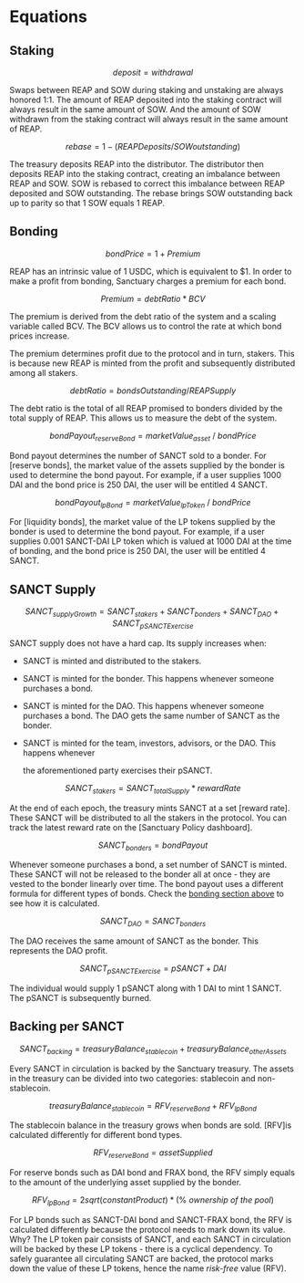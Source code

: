 # Equations

## Staking

$$
deposit = withdrawal
$$

Swaps between REAP and SOW during staking and unstaking are always honored 1:1. The amount of REAP deposited into the staking contract will always result in the same amount of SOW. And the amount of SOW withdrawn from the staking contract will always result in the same amount of REAP.

$$
rebase = 1 - ( REAPDeposits / SOWoutstanding )
$$

The treasury deposits REAP into the distributor. The distributor then deposits REAP into the staking contract, creating an imbalance between REAP and SOW. SOW is rebased to correct this imbalance between REAP deposited and SOW outstanding. The rebase brings SOW outstanding back up to parity so that 1 SOW equals 1 REAP.

## Bonding

$$
bond Price = 1 + Premium
$$

REAP has an intrinsic value of 1 USDC, which is equivalent to $1. In order to make a profit from bonding, Sanctuary charges a premium for each bond.

$$
Premium = debt Ratio * BCV
$$

The premium is derived from the debt ratio of the system and a scaling variable called BCV. The BCV allows us to control the rate at which bond prices increase.

The premium determines profit due to the protocol and in turn, stakers. This is because new REAP is minted from the profit and subsequently distributed among all stakers.

$$
debt Ratio = bondsOutstanding/REAPSupply
$$

The debt ratio is the total of all REAP promised to bonders divided by the total supply of REAP. This allows us to measure the debt of the system.

$$
bondPayout_{reserveBond} = marketValue_{asset}\ /\ bondPrice
$$

Bond payout determines the number of SANCT sold to a bonder. For \[reserve bonds], the market value of the assets supplied by the bonder is used to determine the bond payout. For example, if a user supplies 1000 DAI and the bond price is 250 DAI, the user will be entitled 4 SANCT.

$$
bondPayout_{lpBond} = marketValue_{lpToken}\ /\ bondPrice
$$

For \[liquidity bonds], the market value of the LP tokens supplied by the bonder is used to determine the bond payout. For example, if a user supplies 0.001 SANCT-DAI LP token which is valued at 1000 DAI at the time of bonding, and the bond price is 250 DAI, the user will be entitled 4 SANCT.

## SANCT Supply

$$
SANCT_{supplyGrowth} = SANCT_{stakers} + SANCT_{bonders} + SANCT_{DAO} + SANCT_{pSANCTExercise}
$$

SANCT supply does not have a hard cap. Its supply increases when:

* SANCT is minted and distributed to the stakers.
* SANCT is minted for the bonder. This happens whenever someone purchases a bond.
* SANCT is minted for the DAO. This happens whenever someone purchases a bond. The DAO gets the same number of SANCT as the bonder.
*   SANCT is minted for the team, investors, advisors, or the DAO. This happens whenever

    the aforementioned party exercises their pSANCT.

$$
SANCT_{stakers} = SANCT_{totalSupply} * rewardRate
$$

At the end of each epoch, the treasury mints SANCT at a set \[reward rate]. These SANCT will be distributed to all the stakers in the protocol. You can track the latest reward rate on the \[Sanctuary Policy dashboard].

$$
SANCT_{bonders} = bondPayout
$$

Whenever someone purchases a bond, a set number of SANCT is minted. These SANCT will not be released to the bonder all at once - they are vested to the bonder linearly over time. The bond payout uses a different formula for different types of bonds. Check the [bonding section above](equations.md#bonding) to see how it is calculated.

$$
SANCT_{DAO} = SANCT_{bonders}
$$

The DAO receives the same amount of SANCT as the bonder. This represents the DAO profit.

$$
SANCT_{pSANCTExercise} = pSANCT + DAI
$$

The individual would supply 1 pSANCT along with 1 DAI to mint 1 SANCT. The pSANCT is subsequently burned.

## Backing per SANCT

$$
SANCT_{backing} = treasuryBalance_{stablecoin} + treasuryBalance_{otherAssets}
$$

Every SANCT in circulation is backed by the Sanctuary treasury. The assets in the treasury can be divided into two categories: stablecoin and non-stablecoin.

$$
treasuryBalance_{stablecoin} = RFV_{reserveBond} + RFV_{lpBond}
$$

The stablecoin balance in the treasury grows when bonds are sold. \[RFV]is calculated differently for different bond types.

$$
RFV_{reserveBond} = assetSupplied
$$

For reserve bonds such as DAI bond and FRAX bond, the RFV simply equals to the amount of the underlying asset supplied by the bonder.

$$
RFV_{lpBond} = 2sqrt(constantProduct) * (\%\ ownership\ of\ the\ pool)
$$

For LP bonds such as SANCT-DAI bond and SANCT-FRAX bond, the RFV is calculated differently because the protocol needs to mark down its value. Why? The LP token pair consists of SANCT, and each SANCT in circulation will be backed by these LP tokens - there is a cyclical dependency. To safely guarantee all circulating SANCT are backed, the protocol marks down the value of these LP tokens, hence the name _risk-free_ value (RFV).
